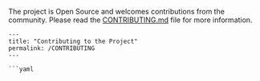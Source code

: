 The project is Open Source and welcomes contributions from the community. Please read the [CONTRIBUTING.md](CONTRIBUTING.md) file for more information.
```
---
title: "Contributing to the Project"
permalink: /CONTRIBUTING
---

```yaml

